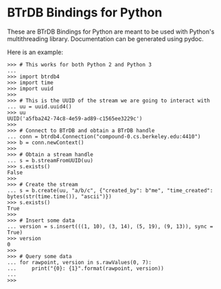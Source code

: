 BTrDB Bindings for Python
=========================
These are BTrDB Bindings for Python are meant to be used with Python's multithreading library. Documentation can be generated using pydoc.

Here is an example:
```
>>> # This works for both Python 2 and Python 3
...
>>> import btrdb4
>>> import time
>>> import uuid
>>>
>>> # This is the UUID of the stream we are going to interact with
... uu = uuid.uuid4()
>>> uu
UUID('a5fba242-74c8-4e59-ad89-c1565ee3229c')
>>>
>>> # Connect to BTrDB and obtain a BTrDB handle
... conn = btrdb4.Connection("compound-0.cs.berkeley.edu:4410")
>>> b = conn.newContext()
>>>
>>> # Obtain a stream handle
... s = b.streamFromUUID(uu)
>>> s.exists()
False
>>>
>>> # Create the stream
... s = b.create(uu, "a/b/c", {"created_by": b"me", "time_created": bytes(str(time.time()), "ascii")})
>>> s.exists()
True
>>>
>>> # Insert some data
... version = s.insert(((1, 10), (3, 14), (5, 19), (9, 13)), sync = True)
>>> version
0
>>>
>>> # Query some data
... for rawpoint, version in s.rawValues(0, 7):
...     print("{0}: {1}".format(rawpoint, version))
...
>>> 
```
